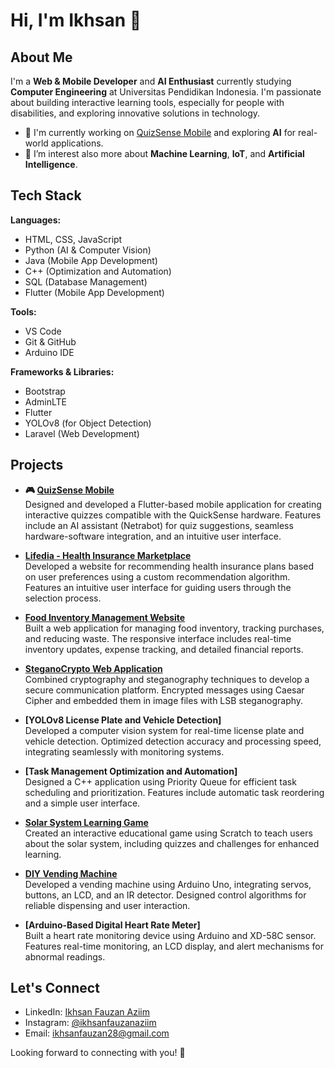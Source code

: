 # Hi, I'm Ikhsan 👋

## About Me

I'm a **Web & Mobile Developer** and **AI Enthusiast** currently studying **Computer Engineering** at Universitas Pendidikan Indonesia. I'm passionate about building interactive learning tools, especially for people with disabilities, and exploring innovative solutions in technology.

- 🔭 I'm currently working on [QuizSense Mobile](https://github.com/ikhsanfauzan2812/netradapt_mobile) and exploring **AI** for real-world applications.
- 🌱 I’m interest also more about **Machine Learning**, **IoT**, and **Artificial Intelligence**.

## Tech Stack

**Languages:**
- HTML, CSS, JavaScript
- Python (AI & Computer Vision)
- Java (Mobile App Development)
- C++ (Optimization and Automation)
- SQL (Database Management)
- Flutter (Mobile App Development)

**Tools:**
- VS Code
- Git & GitHub
- Arduino IDE

**Frameworks & Libraries:**
- Bootstrap
- AdminLTE
- Flutter
- YOLOv8 (for Object Detection)
- Laravel (Web Development)

## Projects

- **🎮 [QuizSense Mobile](https://github.com/ikhsanfauzanaziim/netradapt_mobile)**  
  Designed and developed a Flutter-based mobile application for creating interactive quizzes compatible with the QuickSense hardware. Features include an AI assistant (Netrabot) for quiz suggestions, seamless hardware-software integration, and an intuitive user interface.

- **[Lifedia - Health Insurance Marketplace](https://github.com/ikhsanfauzanaziim/lifedia-web-v1)**  
  Developed a website for recommending health insurance plans based on user preferences using a custom recommendation algorithm. Features an intuitive user interface for guiding users through the selection process.

- **[Food Inventory Management Website](https://github.com/ikhsanfauzanaziim/raw-food-management-website)**  
  Built a web application for managing food inventory, tracking purchases, and reducing waste. The responsive interface includes real-time inventory updates, expense tracking, and detailed financial reports.

- **[SteganoCrypto Web Application](https://github.com/ikhsanfauzanaziim/web-stegano-crypto-v1)**  
  Combined cryptography and steganography techniques to develop a secure communication platform. Encrypted messages using Caesar Cipher and embedded them in image files with LSB steganography.

- **[YOLOv8 License Plate and Vehicle Detection]**  
  Developed a computer vision system for real-time license plate and vehicle detection. Optimized detection accuracy and processing speed, integrating seamlessly with monitoring systems.

- **[Task Management Optimization and Automation]**  
  Designed a C++ application using Priority Queue for efficient task scheduling and prioritization. Features include automatic task reordering and a simple user interface.

- **[Solar System Learning Game](https://scratch.mit.edu/projects/881481041/)**  
  Created an interactive educational game using Scratch to teach users about the solar system, including quizzes and challenges for enhanced learning.

- **[DIY Vending Machine](https://docs.google.com/presentation/d/1BTxAkalkiVCBJdnkRO9cD3jEcrN7iA4u/edit#slide=id.p1)**  
  Developed a vending machine using Arduino Uno, integrating servos, buttons, an LCD, and an IR detector. Designed control algorithms for reliable dispensing and user interaction.

- **[Arduino-Based Digital Heart Rate Meter]**  
  Built a heart rate monitoring device using Arduino and XD-58C sensor. Features real-time monitoring, an LCD display, and alert mechanisms for abnormal readings.
  
## Let's Connect

- LinkedIn: [Ikhsan Fauzan Aziim](https://www.linkedin.com/in/ikhsanfauzan/)
- Instagram: [@ikhsanfauzanaziim](https://instagram.com/ikhsanfauzan28)
- Email: ikhsanfauzan28@gmail.com

Looking forward to connecting with you! 🚀
